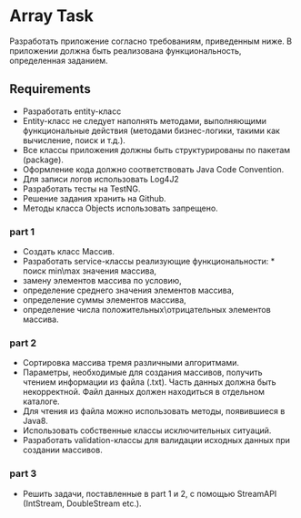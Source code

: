# Array Task
Разработать приложение согласно требованиям, приведенным ниже. В приложении должна быть реализована функциональность, определенная заданием. 

## Requirements
* Разработать entity-класс
* Entity-класс не следует наполнять методами, выполняющими функциональные действия (методами бизнес-логики, такими как вычисление, поиск и т.д.).
* Все классы приложения должны быть структурированы по пакетам (package).
* Оформление кода должно соответствовать Java Code Convention.
* Для записи логов использовать Log4J2
* Разработать тесты на TestNG.
* Решение задания хранить на Github.
* Методы класса Objects использовать запрещено.

### part 1
* Создать класс Массив.
* Разработать service-классы реализующие функциональности:
           * поиск min\max значения массива,
 * замену элементов массива по условию,
 * определение среднего значения элементов массива,
 * определение суммы элементов массива,
 * определение числа положительных\отрицательных элементов массива.

### part 2
* Сортировка массива тремя различными алгоритмами.
* Параметры, необходимые для создания массивов, получить чтением информации из файла (.txt). Часть данных должна быть некорректной. Файл данных должен находиться в отдельном каталоге.
* Для чтения из файла можно использовать методы, появившиеся в Java8.
* Использовать собственные классы исключительных ситуаций.
* Разработать validation-классы для валидации исходных данных при создании массивов.

### part 3
* Решить задачи, поставленные в part 1 и 2, с помощью StreamAPI (IntStream, DoubleStream etc.).
